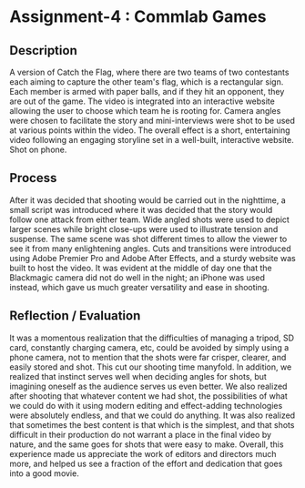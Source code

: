 # Assignment-4 : Commlab Games

## Description
A version of Catch the Flag, where there are two teams of two contestants each aiming to capture the other team's flag, which is a rectangular sign. Each member is armed with paper balls, and if they hit an opponent, they are out of the game. The video is integrated into an interactive website allowing the user to choose which team he is rooting for. Camera angles were chosen to facilitate the story and mini-interviews were shot to be used at various points within the video. The overall effect is a short, entertaining video following an engaging storyline set in a well-built, interactive website. Shot on phone. 

## Process
After it was decided that shooting would be carried out in the nighttime, a small script was introduced where it was decided that the story would follow one attack from either team. Wide angled shots were used to depict larger scenes while bright close-ups were used to illustrate tension and suspense. The same scene was shot different times to allow the viewer to see it from many enlightening angles. Cuts and transitions were introduced using Adobe Premier Pro and Adobe After Effects, and a sturdy website was built to host the video. It was evident at the middle of day one that the Blackmagic camera did not do well in the night; an iPhone was used instead, which gave us much greater versatility and ease in shooting. 

## Reflection / Evaluation 
It was a momentous realization that the difficulties of managing a tripod, SD card, constantly charging camera, etc, could be avoided by simply using a phone camera, not to mention that the shots were far crisper, clearer, and easily stored and shot. This cut our shooting time manyfold. In addition, we realized that instinct serves well when deciding angles for shots, but imagining oneself as the audience serves us even better. We also realized after shooting that whatever content we had shot, the possibilities of what we could do with it using modern editing and effect-adding technologies were absolutely endless, and that we could do anything. It was also realized that sometimes the best content is that which is the simplest, and that shots difficult in their production do not warrant a place in the final video by nature, and the same goes for shots that were easy to make. Overall, this experience made us appreciate the work of editors and directors much more, and helped us see a fraction of the effort and dedication that goes into a good movie.
